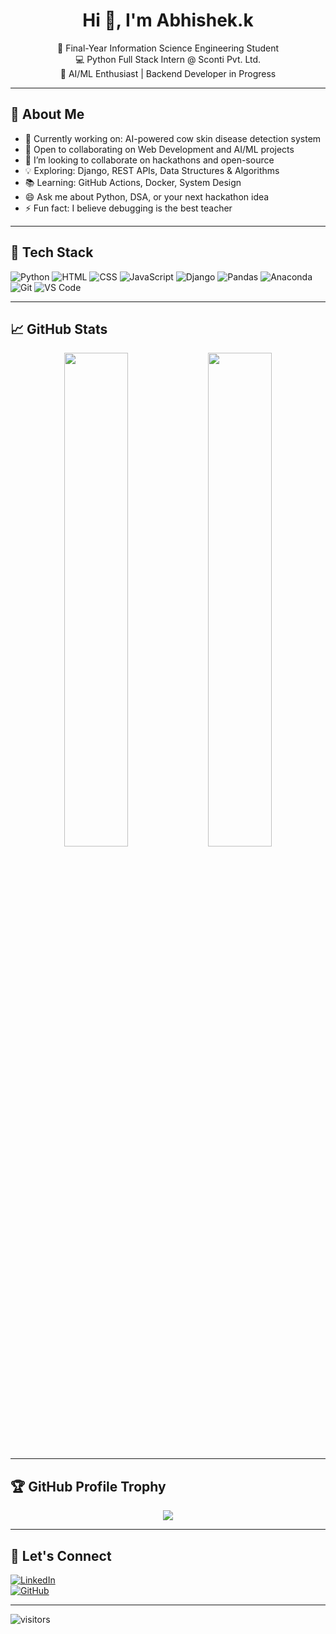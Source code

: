 <h1 align="center">Hi 👋, I'm Abhishek.k</h1>

<p align="center">
🚀 Final-Year Information Science Engineering Student <br>
💻 Python Full Stack Intern @ Sconti Pvt. Ltd. <br>
🤖 AI/ML Enthusiast | Backend Developer in Progress
</p>

---

## 🧠 About Me

- 🔭 Currently working on: AI-powered cow skin disease detection system  
- 🤝 Open to collaborating on Web Development and AI/ML projects  
- 👯 I’m looking to collaborate on hackathons and open-source  
- 💡 Exploring: Django, REST APIs, Data Structures & Algorithms  
- 📚 Learning: GitHub Actions, Docker, System Design  
- 😄 Ask me about Python, DSA, or your next hackathon idea  
- ⚡ Fun fact: I believe debugging is the best teacher  

---

## 🔧 Tech Stack

![Python](https://img.shields.io/badge/Python-FFD43B?style=for-the-badge&logo=python&logoColor=blue)
![HTML](https://img.shields.io/badge/HTML-E34F26?style=for-the-badge&logo=html5&logoColor=white)
![CSS](https://img.shields.io/badge/CSS-1572B6?style=for-the-badge&logo=css3&logoColor=white)
![JavaScript](https://img.shields.io/badge/JavaScript-F7DF1E?style=for-the-badge&logo=javascript&logoColor=black)
![Django](https://img.shields.io/badge/Django-092E20?style=for-the-badge&logo=django&logoColor=white)
![Pandas](https://img.shields.io/badge/Pandas-150458?style=for-the-badge&logo=pandas&logoColor=white)
![Anaconda](https://img.shields.io/badge/Anaconda-44A833?style=for-the-badge&logo=anaconda&logoColor=white)
![Git](https://img.shields.io/badge/Git-F05032?style=for-the-badge&logo=git&logoColor=white)
![VS Code](https://img.shields.io/badge/VSCode-007ACC?style=for-the-badge&logo=visual-studio-code&logoColor=white)

---

## 📈 GitHub Stats

<p align="center">
  <img src="https://github-readme-stats.vercel.app/api?username=Abhi-23-AK&show_icons=true&theme=radical&cache_bust=1" width="45%">
  <img src="https://github-readme-stats.vercel.app/api/top-langs/?username=Abhi-23-AK&layout=compact&theme=radical&cache_bust=1" width="45%">
</p>

---

## 🏆 GitHub Profile Trophy

<p align="center">
 
 <img src="https://github-profile-trophy.vercel.app/?username=Abhi-23-AK&theme=darkhub&margin-w=15&margin-h=15"/>
</p>


---

## 🔗 Let's Connect

[![LinkedIn](https://img.shields.io/badge/LinkedIn-blue?style=for-the-badge&logo=linkedin&logoColor=white)](https://www.linkedin.com/in/abhishek-k-644341260/)  
[![GitHub](https://img.shields.io/badge/GitHub-000?style=for-the-badge&logo=github&logoColor=white)](https://github.com/Abhi-23-AK)

---

![visitors](https://komarev.com/ghpvc/?username=Abhi-23-AK&label=Profile%20Views&color=0e75b6&style=flat)

